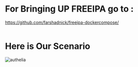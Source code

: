 # For Bringing UP FREEIPA go to :
https://github.com/farshadnick/freeipa-dockercompose/
```
```
# Here is Our Scenario
![authelia](https://github.com/farshadnick/authelia-Freeipa-dockercompose/assets/88557305/b9a5cd97-f5a7-4032-843c-47859a07be6b)
